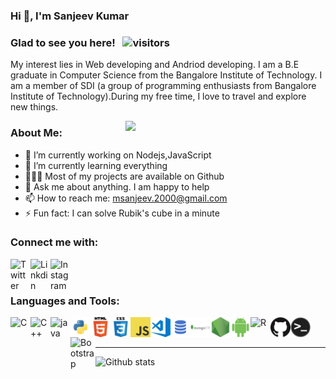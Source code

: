 ### Hi 👋, I'm Sanjeev Kumar

### Glad to see you here! &nbsp;  ![visitors](https://visitor-badge.glitch.me/badge?page_id=SanjeevKumar22)

My interest lies in Web developing and Andriod developing. I am a B.E graduate in Computer Science from the Bangalore Institute of Technology. I am a member of SDI (a group of programming enthusiasts from Bangalore Institute of Technology).During my free time, I love to travel and explore new things.

<img align="right" width="320" src="https://github.com/SanjeevKumar22/SanjeevKumar22/blob/main/giphy.gif"/>



### About Me:

- 🔭 I’m currently working on Nodejs,JavaScript
- 🌱 I’m currently learning everything
- 👨🏻‍💻 Most of my projects are available on Github
- 💬 Ask me about anything. I am happy to help
- 📫 How to reach me: msanjeev.2000@gmail.com
- ⚡ Fun fact: I can solve Rubik's cube in a minute

### Connect me with:


[<img align="left" alt="Twitter" width="32" src="https://cdn4.iconfinder.com/data/icons/social-media-icons-the-circle-set/48/twitter_circle-512.png"/>](https://twitter.com/Sanjeev38809730)
[<img align="left" alt="Linkdin" width="32" src="https://media-exp1.licdn.com/dms/image/C4D0BAQGyOWvr4W0Pow/company-logo_200_200/0/1590003577120?e=2159024400&v=beta&t=CtsDFVp0TAdwyg73A8F82MohzKpAQy-pUGA13atPG6A"/>](https://www.linkedin.com/in/sanjeev-kumar-7b97471a9/)
[<img align="left" alt="Instagram" width="32" src="https://i.pinimg.com/736x/c8/95/2d/c8952d6e421a83d298a219edee783167.jpg"/>](https://www.instagram.com/sanjeev_vikas/)


<br />
<br />

### Languages and Tools:
<img align="left" alt="C" width="32px" src="https://img.icons8.com/color/452/c-programming.png" />
<img align="left" alt="C++" width="32px" src="https://upload.wikimedia.org/wikipedia/commons/thumb/1/18/ISO_C%2B%2B_Logo.svg/1200px-ISO_C%2B%2B_Logo.svg.png" />
<img align="left" alt="java" width="32px" src="https://upload.wikimedia.org/wikipedia/en/thumb/3/30/Java_programming_language_logo.svg/1200px-Java_programming_language_logo.svg.png" />
<img align="left" alt="Dart" width="32px" src="https://raw.githubusercontent.com/github/explore/80688e429a7d4ef2fca1e82350fe8e3517d3494d/topics/python/python.png" />
<img align="left" alt="HTML5" width="32px" src="https://raw.githubusercontent.com/github/explore/80688e429a7d4ef2fca1e82350fe8e3517d3494d/topics/html/html.png" />
<img align="left" alt="CSS3" width="32px" src="https://raw.githubusercontent.com/github/explore/80688e429a7d4ef2fca1e82350fe8e3517d3494d/topics/css/css.png" />
<img align="left" alt="JavaScript" width="32px" src="https://raw.githubusercontent.com/github/explore/80688e429a7d4ef2fca1e82350fe8e3517d3494d/topics/javascript/javascript.png" />
<img align="left" alt="Visual Studio Code" width="32px" src="https://raw.githubusercontent.com/github/explore/80688e429a7d4ef2fca1e82350fe8e3517d3494d/topics/visual-studio-code/visual-studio-code.png" />
<img align="left" alt="SQL" width="32px" src="https://raw.githubusercontent.com/github/explore/80688e429a7d4ef2fca1e82350fe8e3517d3494d/topics/sql/sql.png" />
<img align="left" alt="MongoDB" width="32px" src="https://raw.githubusercontent.com/github/explore/80688e429a7d4ef2fca1e82350fe8e3517d3494d/topics/mongodb/mongodb.png" />
<img align="left" alt="Node.js" width="32px" src="https://raw.githubusercontent.com/github/explore/80688e429a7d4ef2fca1e82350fe8e3517d3494d/topics/nodejs/nodejs.png" />
<img align="left" alt="React" width="32px" src="https://raw.githubusercontent.com/github/explore/80688e429a7d4ef2fca1e82350fe8e3517d3494d/topics/android/android.png" />
<img align="left" alt="R" width="32px" src="https://www.r-project.org/logo/Rlogo.svg">
<img align="left" alt="GitHub" width="32px" src="https://raw.githubusercontent.com/github/explore/78df643247d429f6cc873026c0622819ad797942/topics/github/github.png" />
<img align="left" alt="Terminal" width="32px" src="https://raw.githubusercontent.com/github/explore/80688e429a7d4ef2fca1e82350fe8e3517d3494d/topics/terminal/terminal.png" />
<img align="left" alt="Bootstrap" width="40px" src="https://lh5.googleusercontent.com/proxy/Q1o3zfycZvjPt7xxBrRegbVysIMTbh-TyOObjp2EW5NC2M2u2dhWL9sAJuXO3iqm-w0MrvvVsCy1UxLrPVVlO5eGin-la4LKX9uNAlii=s0-d" />


<br />
<br />

---

![Github stats](https://github-readme-stats.vercel.app/api?username=SanjeevKumar22)

